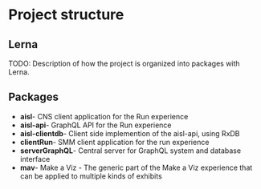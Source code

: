 # Project structure

## Lerna
TODO: Description of how the project is organized into packages with Lerna.

## Packages

 - **aisl**- CNS client application for the Run experience
 - **aisl-api**- GraphQL API for the Run experience
 - **aisl-clientdb**- Client side implemention of the aisl-api, using RxDB
 - **clientRun**- SMM client application for the run experience
 - **serverGraphQL**- Central server for GraphQL system and database interface
 - **mav**- Make a Viz - The generic part of the Make a Viz experience that can be applied to multiple kinds of exhibits
